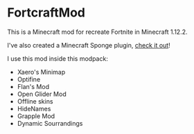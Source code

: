 # FortcraftMod

This is a Minecraft mod for recreate Fortnite in Minecraft 1.12.2.

I've also created a Minecraft Sponge plugin, [check it out](https://github.com/matteof04/FortcraftServerPlugin/)!

I use this mod inside this modpack:

* Xaero's Minimap
* Optifine
* Flan's Mod
* Open Glider Mod
* Offline skins
* HideNames
* Grapple Mod
* Dynamic Sourrandings
